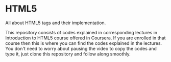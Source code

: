 # HTML5
All about HTML5 tags and their implementation.

This repository consists of codes explained in corresponding lectures in Introduction to HTML5 course offered in Coursera.
If you are enrolled in that course then this is where you can find the codes explained in the lectures.
You don't need to worry about pausing the video to copy the codes and type it, just clone this repository and follow along smoothly.
